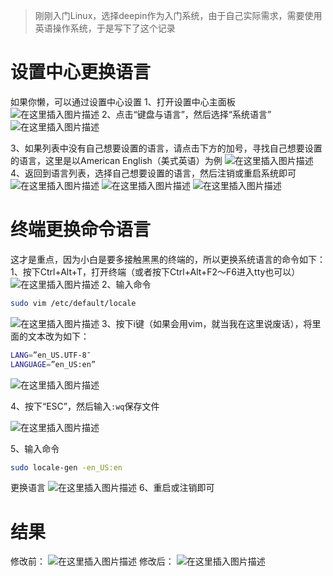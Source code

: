 > 刚刚入门Linux，选择deepin作为入门系统，由于自己实际需求，需要使用英语操作系统，于是写下了这个记录

# 设置中心更换语言

如果你懒，可以通过设置中心设置
1、打开设置中心主面板
![在这里插入图片描述](https://img-blog.csdnimg.cn/20200805081942216.png?x-oss-process=image/watermark,type_ZmFuZ3poZW5naGVpdGk,shadow_10,text_aHR0cHM6Ly9ibG9nLmNzZG4ubmV0L3dlaXhpbl80NjQwMzQ4Mw==,size_16,color_FFFFFF,t_70)
2、点击“键盘与语言”，然后选择“系统语言”
![在这里插入图片描述](https://img-blog.csdnimg.cn/20200805082110990.png?x-oss-process=image/watermark,type_ZmFuZ3poZW5naGVpdGk,shadow_10,text_aHR0cHM6Ly9ibG9nLmNzZG4ubmV0L3dlaXhpbl80NjQwMzQ4Mw==,size_16,color_FFFFFF,t_70)

3、如果列表中没有自己想要设置的语言，请点击下方的加号，寻找自己想要设置的语言，这里是以American English（美式英语）为例
![在这里插入图片描述](https://img-blog.csdnimg.cn/20200805082327830.png?x-oss-process=image/watermark,type_ZmFuZ3poZW5naGVpdGk,shadow_10,text_aHR0cHM6Ly9ibG9nLmNzZG4ubmV0L3dlaXhpbl80NjQwMzQ4Mw==,size_16,color_FFFFFF,t_70)
4、返回到语言列表，选择自己想要设置的语言，然后注销或重启系统即可
![在这里插入图片描述](https://img-blog.csdnimg.cn/20200805082449322.png?x-oss-process=image/watermark,type_ZmFuZ3poZW5naGVpdGk,shadow_10,text_aHR0cHM6Ly9ibG9nLmNzZG4ubmV0L3dlaXhpbl80NjQwMzQ4Mw==,size_16,color_FFFFFF,t_70)
![在这里插入图片描述](https://img-blog.csdnimg.cn/20200805082512290.png)
![在这里插入图片描述](https://img-blog.csdnimg.cn/20200805084122361.png?x-oss-process=image/watermark,type_ZmFuZ3poZW5naGVpdGk,shadow_10,text_aHR0cHM6Ly9ibG9nLmNzZG4ubmV0L3dlaXhpbl80NjQwMzQ4Mw==,size_16,color_FFFFFF,t_70)


# 终端更换命令语言

这才是重点，因为小白是要多接触黑黑的终端的，所以更换系统语言的命令如下：
1、按下Ctrl+Alt+T，打开终端（或者按下Ctrl+Alt+F2～F6进入tty也可以）
![在这里插入图片描述](https://img-blog.csdnimg.cn/20200805082846202.png?x-oss-process=image/watermark,type_ZmFuZ3poZW5naGVpdGk,shadow_10,text_aHR0cHM6Ly9ibG9nLmNzZG4ubmV0L3dlaXhpbl80NjQwMzQ4Mw==,size_16,color_FFFFFF,t_70)
2、输入命令

```bash
sudo vim /etc/default/locale
```
![在这里插入图片描述](https://img-blog.csdnimg.cn/20200805083043732.png?x-oss-process=image/watermark,type_ZmFuZ3poZW5naGVpdGk,shadow_10,text_aHR0cHM6Ly9ibG9nLmNzZG4ubmV0L3dlaXhpbl80NjQwMzQ4Mw==,size_16,color_FFFFFF,t_70)
3、按下i键（如果会用vim，就当我在这里说废话），将里面的文本改为如下：

```bash
LANG=”en_US.UTF-8″
LANGUAGE=”en_US:en”
```
![在这里插入图片描述](https://img-blog.csdnimg.cn/202008050838197.png?x-oss-process=image/watermark,type_ZmFuZ3poZW5naGVpdGk,shadow_10,text_aHR0cHM6Ly9ibG9nLmNzZG4ubmV0L3dlaXhpbl80NjQwMzQ4Mw==,size_16,color_FFFFFF,t_70)

4、按下“ESC”，然后输入`:wq`保存文件

![在这里插入图片描述](https://img-blog.csdnimg.cn/20200805112501576.png?x-oss-process=image/watermark,type_ZmFuZ3poZW5naGVpdGk,shadow_10,text_aHR0cHM6Ly9ibG9nLmNzZG4ubmV0L3dlaXhpbl80NjQwMzQ4Mw==,size_16,color_FFFFFF,t_70)

5、输入命令

```bash
sudo locale-gen -en_US:en
```
更换语言
![在这里插入图片描述](https://img-blog.csdnimg.cn/20200805084024684.png?x-oss-process=image/watermark,type_ZmFuZ3poZW5naGVpdGk,shadow_10,text_aHR0cHM6Ly9ibG9nLmNzZG4ubmV0L3dlaXhpbl80NjQwMzQ4Mw==,size_16,color_FFFFFF,t_70)
6、重启或注销即可


# 结果

修改前：
![在这里插入图片描述](https://img-blog.csdnimg.cn/20200805113356465.png?x-oss-process=image/watermark,type_ZmFuZ3poZW5naGVpdGk,shadow_10,text_aHR0cHM6Ly9ibG9nLmNzZG4ubmV0L3dlaXhpbl80NjQwMzQ4Mw==,size_16,color_FFFFFF,t_70)
修改后：
![在这里插入图片描述](https://img-blog.csdnimg.cn/20200805113632214.png?x-oss-process=image/watermark,type_ZmFuZ3poZW5naGVpdGk,shadow_10,text_aHR0cHM6Ly9ibG9nLmNzZG4ubmV0L3dlaXhpbl80NjQwMzQ4Mw==,size_16,color_FFFFFF,t_70)

